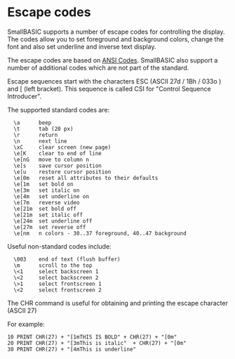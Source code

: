 # Escape codes

SmallBASIC supports a number of escape codes for controlling the display. The codes allow you to set foreground and background colors, change the font and also set underline and inverse text display.

The escape codes are based on [ANSI Codes](http://en.wikipedia.org/wiki/ANSI_escape_code). SmallBASIC also support a number of additional codes which are not part of the standard.

Escape sequences start with the characters ESC (ASCII 27d / 1Bh / 033o )  and [ (left bracket). This sequence is called CSI for  "Control Sequence Introducer".

The supported standard codes are:

```
  \a      beep
  \t      tab (20 px)
  \r      return
  \n      next line
  \xC     clear screen (new page)
  \e[K    clear to end of line
  \e[nG   move to column n
  \e[s    save cursor position
  \e[u    restore cursor position
  \e[0m   reset all attributes to their defaults
  \e[1m   set bold on
  \e[3m   set italic on
  \e[4m   set underline on
  \e[7m   reverse video
  \e[21m  set bold off
  \e[21m  set italic off
  \e[24m  set underline off
  \e[27m  set reverse off
  \e[nm   n colors - 30..37 foreground, 40..47 background
```

Useful non-standard codes include:

```
  \003    end of text (flush buffer)
  \m      scroll to the top
  \<1     select backscreen 1
  \<2     select backscreen 2
  \>1     select frontscreen 1
  \<2     select frontscreen 2
```

The CHR command is useful for obtaining and printing the escape character (ASCII 27)

For example:

```
10 PRINT CHR(27) + "[1mTHIS IS BOLD" + CHR(27) + "[0m"
20 PRINT CHR(27) + "[3mThis is italic"  + CHR(27) + "[0m"
30 PRINT CHR(27) + "[4mThis is underline"
```
